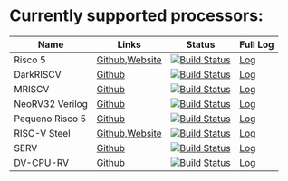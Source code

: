 # Currently supported processors:

| Name | Links | Status | Full Log |
| ---- | -------| ------ | ---------|
| Risco 5 | [Github](https://github.com/JN513/Risco-5),[Website](https://jn513.github.io/Risco-5/) | [![Build Status](https://lampiao.ic.unicamp.br/jenkins/buildStatus/icon?job=Risco_5)](https://lampiao.ic.unicamp.br/jenkins/job/Risco_5/) | [Log](https://lampiao.ic.unicamp.br/jenkins/job/Risco_5/) | 
| DarkRISCV | [Github](https://github.com/darklife/darkriscv) | [![Build Status](https://lampiao.ic.unicamp.br/jenkins/buildStatus/icon?job=DarkRISCV)](https://lampiao.ic.unicamp.br/jenkins/job/DarkRISCV/) | [Log](https://lampiao.ic.unicamp.br/jenkins/job/DarkRISCV/) | 
| MRISCV | [Github](https://github.com/onchipuis/mriscv) | [![Build Status](https://lampiao.ic.unicamp.br/jenkins/buildStatus/icon?job=Mriscv)](https://lampiao.ic.unicamp.br/jenkins/job/Mriscv/) | [Log](https://lampiao.ic.unicamp.br/jenkins/job/Mriscv/) | 
| NeoRV32 Verilog | [Github](https://github.com/stnolting/neorv32-verilog) | [![Build Status](https://lampiao.ic.unicamp.br/jenkins/buildStatus/icon?job=neorv32-verilog)](https://lampiao.ic.unicamp.br/jenkins/job/neorv32-verilog/) | [Log](https://lampiao.ic.unicamp.br/jenkins/job/neorv32-verilog/) | 
| Pequeno Risco 5 | [Github](https://github.com/JN513/Pequeno-Risco-5) | [![Build Status](https://lampiao.ic.unicamp.br/jenkins/buildStatus/icon?job=Pequeno_Risco_5)](https://lampiao.ic.unicamp.br/jenkins/job/Pequeno_Risco_5/) | [Log](https://lampiao.ic.unicamp.br/jenkins/job/Pequeno_Risco_5/) | 
| RISC-V Steel | [Github](https://github.com/riscv-steel/riscv-steel),[Website]() | [![Build Status](https://lampiao.ic.unicamp.br/jenkins/buildStatus/icon?job=RiscV-Steel)](https://lampiao.ic.unicamp.br/jenkins/job/RiscV-Steel/) | [Log](https://lampiao.ic.unicamp.br/jenkins/job/RiscV-Steel/) | 
| SERV | [Github](https://github.com/olofk/serv) | [![Build Status](https://lampiao.ic.unicamp.br/jenkins/buildStatus/icon?job=SERV)](https://lampiao.ic.unicamp.br/jenkins/job/SERV/) | [Log](https://lampiao.ic.unicamp.br/jenkins/job/SERV/) | 
| DV-CPU-RV | [Github](https://github.com/devindang/dv-cpu-rv.git) | [![Build Status](https://lampiao.ic.unicamp.br/jenkins/buildStatus/icon?job=DV-CPU-RV)](https://lampiao.ic.unicamp.br/jenkins/job/DV-CPU-RV/) | [Log](https://lampiao.ic.unicamp.br/jenkins/job/DV-CPU-RV/) | 